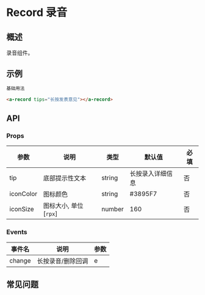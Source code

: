# Record 录音

## 概述

录音组件。

## 示例

```html
基础用法

<a-record tips="长按发表意见"></a-record>
```

## API

### Props

| 参数      | 说明                  | 类型   | 默认值           | 必填 |
| --------- | --------------------- | ------ | ---------------- | ---- |
| tip       | 底部提示性文本        | string | 长按录入详细信息 | 否   |
| iconColor | 图标颜色              | string | #3895F7          | 否   |
| iconSize  | 图标大小, 单位[`rpx`] | number | 160              | 否   |

### Events

| 事件名 | 说明              | 参数 |
| ------ | ----------------- | ---- |
| change | 长按录音/删除回调 | e    |

## 常见问题
